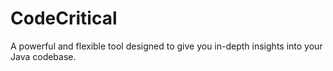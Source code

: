 # CodeCritical
A powerful and flexible tool designed to give you in-depth insights into your Java codebase.

